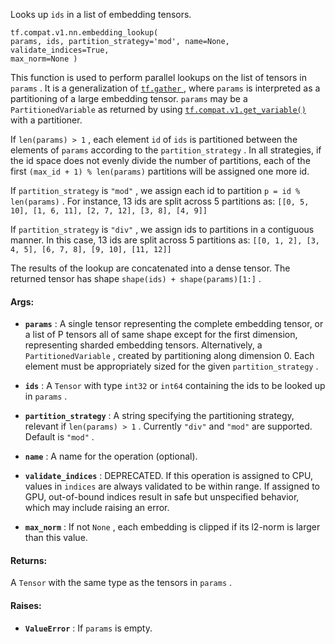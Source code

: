 Looks up  `ids`  in a list of embedding tensors.


<devsite-code><pre class="prettyprint lang-python" translate="no" dir="ltr" is-upgraded=""><code translate="no" dir="ltr">tf.compat.v1.nn.embedding_lookup(
    params,
    ids,
    partition_strategy='mod',
    name=None,
    validate_indices=True,
    max_norm=None
)
</code></pre></devsite-code>
This function is used to perform parallel lookups on the list of
tensors in  `params` .  It is a generalization of
[ `tf.gather` ](https://tensorflow.google.cn/api_docs/python/tf/gather), where  `params`  is
interpreted as a partitioning of a large embedding tensor.   `params`  may be
a  `PartitionedVariable`  as returned by using [ `tf.compat.v1.get_variable()` ](https://tensorflow.google.cn/api_docs/python/tf/compat/v1/get_variable)
with a
partitioner.

If  `len(params) > 1` , each element  `id`  of  `ids`  is partitioned between
the elements of  `params`  according to the  `partition_strategy` .
In all strategies, if the id space does not evenly divide the number of
partitions, each of the first  `(max_id + 1) % len(params)`  partitions will
be assigned one more id.

If  `partition_strategy`  is  `"mod"` , we assign each id to partition
 `p = id % len(params)` . For instance,
13 ids are split across 5 partitions as:
 `[[0, 5, 10], [1, 6, 11], [2, 7, 12], [3, 8], [4, 9]]` 

If  `partition_strategy`  is  `"div"` , we assign ids to partitions in a
contiguous manner. In this case, 13 ids are split across 5 partitions as:
 `[[0, 1, 2], [3, 4, 5], [6, 7, 8], [9, 10], [11, 12]]` 

The results of the lookup are concatenated into a dense
tensor. The returned tensor has shape  `shape(ids) + shape(params)[1:]` .



#### Args:

- **`params`** : A single tensor representing the complete embedding tensor, or a
list of P tensors all of same shape except for the first dimension,
representing sharded embedding tensors.  Alternatively, a
 `PartitionedVariable` , created by partitioning along dimension 0. Each
element must be appropriately sized for the given  `partition_strategy` .

- **`ids`** : A  `Tensor`  with type  `int32`  or  `int64`  containing the ids to be looked
up in  `params` .

- **`partition_strategy`** : A string specifying the partitioning strategy, relevant
if  `len(params) > 1` . Currently  `"div"`  and  `"mod"`  are supported. Default
is  `"mod"` .

- **`name`** : A name for the operation (optional).

- **`validate_indices`** : DEPRECATED. If this operation is assigned to CPU, values
in  `indices`  are always validated to be within range.  If assigned to GPU,
out-of-bound indices result in safe but unspecified behavior, which may
include raising an error.

- **`max_norm`** : If not  `None` , each embedding is clipped if its l2-norm is larger
than this value.



#### Returns:
A  `Tensor`  with the same type as the tensors in  `params` .



#### Raises:

- **`ValueError`** : If  `params`  is empty.

